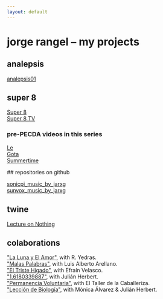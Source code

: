 ```yaml
---
layout: default
---
```


# jorge rangel – my projects

## analepsis

[analepsis01](https://www.youtube.com/watch?v=X90kBpaTwL8)

## super 8

[Super 8](http://super8.jrangel.net)  
[Super 8 TV](super8tv.html)  

### pre-PECDA videos in this series

[Le](https://vimeo.com/64741257)  
[Gota](https://vimeo.com/100379907)  
[Summertime](https://vimeo.com/116725751)

## repositories on github

[sonicpi_music_by_jarxg](https://github.com/jarxg/sonicpi_music_by_jarxg)  
[sunvox_music_by_jarxg](https://github.com/jarxg/sunvox_music_by_jarxg)

## twine

[Lecture on Nothing](twine/nothing.html)

## colaborations

["La Luna y El Amor"](https://www.youtube.com/watch?v=XAXxDKqQ2fM), with R. Yedras.  
["Malas Palabras"](https://vimeo.com/31437957), with Luis Alberto Arellano.  
["El Triste Hígado"](https://vimeo.com/39122549), with Efraín Velasco.  
["1.6180339887"](https://vimeo.com/39391488), with Julián Herbert.  
["Permanencia Voluntaria"](https://vimeo.com/39743397), with El Taller de la Caballeriza.  
["Lección de Biología"](https://www.youtube.com/watch?v=5aI3PoWOjoE), with Mónica Álvarez & Julián Herbert.
